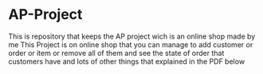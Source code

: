 # AP-Project
This is repository that keeps the AP project wich is an online shop made by me 
This Project is on online shop that you can manage to add customer or order or item or remove all of them and see the state of order that customers have and lots of other things that explained in the PDF below 
